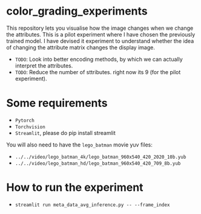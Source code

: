 # color_grading_experiments

This repository lets you visualise how the image changes when we change the attributes. This is a pilot experiment where I have chosen the previously trained model.
I have devised it experiment to understand whether the idea of changing the attribute matrix changes the display image.

* `TODO`: Look into better encoding methods, by which we can actually interpret the attributes.
* `TODO`: Reduce the number of sttributes. right now its 9 (for the pilot experiment).


# Some requirements

* `Pytorch` 
* `Torchvision` 
* `Streamlit`, please do pip install streamlit

You will also need to have the `lego_batman` movie yuv files:

* `../../video/lego_batman_4k/lego_batman_960x540_420_2020_10b.yub`
* `../../video/lego_batman_hd/lego_batman_960x540_420_709_8b.yub`


#  How to run the experiment

* `streamlit run meta_data_avg_inference.py -- --frame_index` 

